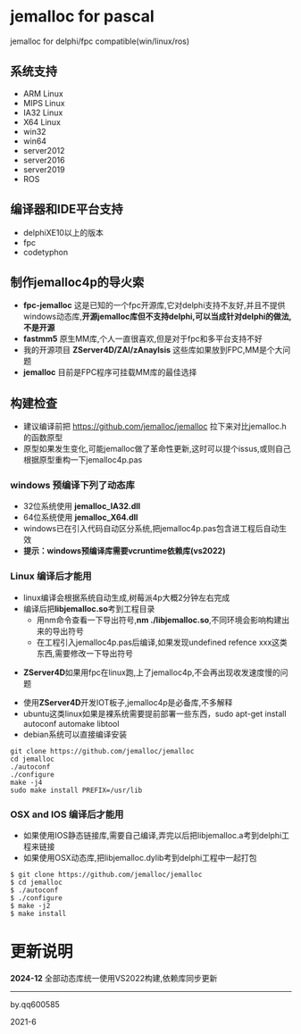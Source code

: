 # jemalloc for pascal
jemalloc for delphi/fpc compatible(win/linux/ros)

## 系统支持

- ARM Linux
- MIPS Linux
- IA32 Linux
- X64 Linux
- win32
- win64
- server2012
- server2016
- server2019
- ROS

## 编译器和IDE平台支持

- delphiXE10以上的版本
- fpc
- codetyphon


## 制作jemalloc4p的导火索

- **fpc-jemalloc** 这是已知的一个fpc开源库,它对delphi支持不友好,并且不提供windows动态库,**开源jemalloc库但不支持delphi,可以当成针对delphi的做法,不是开源**
- **fastmm5** 原生MM库,个人一直很喜欢,但是对于fpc和多平台支持不好
- 我的开源项目 **ZServer4D/ZAI/zAnaylsis** 这些库如果放到FPC,MM是个大问题
- **jemalloc** 目前是FPC程序可挂载MM库的最佳选择


## 构建检查

- 建议编译前把 https://github.com/jemalloc/jemalloc 拉下来对比jemalloc.h的函数原型
- 原型如果发生变化,可能jemalloc做了革命性更新,这时可以提个issus,或则自己根据原型重构一下jemalloc4p.pas

### windows 预编译下列了动态库

- 32位系统使用 **jemalloc_IA32.dll**
- 64位系统使用 **jemalloc_X64.dll** 
- windows已在引入代码自动区分系统,把jemalloc4p.pas包含进工程后自动生效
- **提示：windows预编译库需要vcruntime依赖库(vs2022)**


### Linux 编译后才能用

- linux编译会根据系统自动生成,树莓派4p大概2分钟左右完成
- 编译后把**libjemalloc.so**考到工程目录
	- 用nm命令查看一下导出符号,**nm ./libjemalloc.so**,不同环境会影响构建出来的导出符号
	- 在工程引入jemalloc4p.pas后编译,如果发现undefined refence xxx这类东西,需要修改一下导出符号
+ **ZServer4D**如果用fpc在linux跑,上了jemalloc4p,不会再出现收发速度慢的问题
- 使用**ZServer4D**开发IOT板子,jemalloc4p是必备库,不多解释
- ubuntu这类linux如果是裸系统需要提前部署一些东西，sudo apt-get install autoconf automake libtool
- debian系统可以直接编译安装

```batch
git clone https://github.com/jemalloc/jemalloc
cd jemalloc
./autoconf
./configure
make -j4
sudo make install PREFIX=/usr/lib
```

### OSX and IOS 编译后才能用

- 如果使用IOS静态链接库,需要自己编译,弄完以后把libjemalloc.a考到delphi工程来链接
- 如果使用OSX动态库,把libjemalloc.dylib考到delphi工程中一起打包

```batch
$ git clone https://github.com/jemalloc/jemalloc
$ cd jemalloc
$ ./autoconf
$ ./configure
$ make -j2
$ make install
```

# 更新说明

**2024-12** 全部动态库统一使用VS2022构建,依赖库同步更新

---

by.qq600585

2021-6
